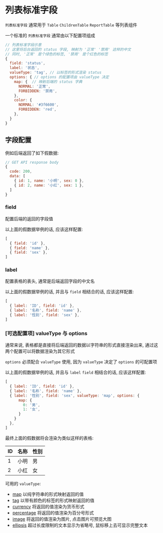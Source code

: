 # 列表标准字段

`列表标准字段` 通常用于 `Table` `ChildrenTable` `ReportTable` 等列表组件

一个标准的 `列表标准字段` 通常由以下配置项组成

```javascript
// 列表标准字段示意
// 这里将后台返回的 status 字段, 映射为 '正常' '禁用' 这样的中文
// 同时, '正常' 是个绿色的标签, '禁用' 是个红色的标签
{
  field: 'status',
  label: '状态',
  valueType: 'tag', // 以标签的形式渲染 status
  options: { // options 的配置项由 valueType 决定
    map: {  // 映射后端的 status 字典
      NORMAL: '正常',
      FORBIDDEN: '禁用',
    },
    color: {
      NORMAL: '#3f6600',
      FORBIDDEN: 'red',
    },
  }
}
```

## 字段配置

例如后端返回了如下假数据:

```javascript
// GET API response body
{
  code: 200,
  data: [
    { id: 1, name: '小明', sex: 0 },
    { id: 2, name: '小红', sex: 1 },
  ]
}
```

### field

配置后端的返回的字段值

以上面的假数据举例的话, 应该这样配置:

```javascript
[
  { field: 'id' },
  { field: 'name' },
  { field: 'sex' },
]
```

### label

配置表格的表头, 通常是后端返回字段的中文名

以上面的假数据举例的话, 并且与 `field` 相结合的话, 应该这样配置:

```javascript
[
  { label: 'ID', field: 'id' },
  { label: '名称', field: 'name' },
  { label: '性别', field: 'sex' },
]
```

### [可选配置项] valueType 与 options

通常来说, 表格都是直接将后端返回的数据以字符串的形式直接渲染出来, 通过这两个配置可以将数据渲染为其它形式

`options` 必须配合 `valueType` 使用, 因为 `valueType` 决定了 `options` 的可配置项

以上面的假数据举例的话, 并且与 `label` `field` 相结合的话, 应该这样配置:

```javascript
[
  { label: 'ID', field: 'id' },
  { label: '名称', field: 'name' },
  { label: '性别', field: 'sex', valueType: 'map', options: {
      map: {
        0: '男',
        1: '女',
      }
    } 
  },
]
```

最终上面的假数据将会渲染为类似这样的表格:

ID | 名称 | 性别
-- | -- | --
1  | 小明 | 男
2  | 小红 | 女

可用的 `valueType`:

- [map](./map.md) 以纯字符串的形式映射返回的值
- [tag](./tag.md) 以带有颜色的标签的形式映射返回的值
- [currency](./currency.md) 将返回的值渲染为货币形式
- [percentage](./percentage.md) 将返回的值渲染为百分号形式
- [image](./image.md) 将返回的值渲染为图片, 点击图片可预览大图
- [ellipsis](./ellipsis.md) 超过长度限制的文本显示为省略号, 鼠标移上去可显示完整文本
